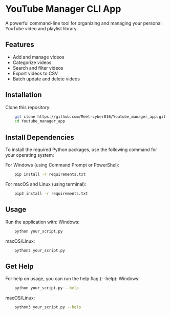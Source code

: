 # YouTube Manager CLI App

A powerful command-line tool for organizing and managing your personal YouTube video and playlist library.

## Features
- Add and manage videos
- Categorize videos
- Search and filter videos
- Export videos to CSV
- Batch update and delete videos

## Installation

Clone this repository:

```bash
	git clone https://github.com/Meet-cyber816/Youtube_manager_app.git
	cd Youtube_manager_app
```

## Install Dependencies
To install the required Python packages, use the following command for your operating system:

For Windows (using Command Prompt or PowerShel):
```bash
	pip install -r requirements.txt
```
For macOS and Linux (using terminal):
```bash
	pip3 install -r requirements.txt
```

## Usage
Run the application with:
  Windows:
```bash
	python your_script.py
```
  macOS/Linux:
```bash
	python3 your_script.py
```

## Get Help
For help on usage, you can run the help flag (--help):
  Windows:
```bash
	python your_script.py --help
```
  macOS/Linux:
```bash
	python3 your_script.py --help
```
